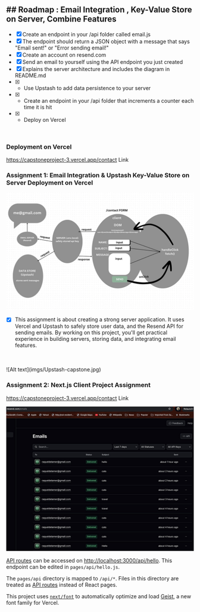 ## ## Roadmap : Email Integration , Key-Value Store on Server, Combine Features

- [x] Create an endpoint in your /api folder called email.js
- [x] The endpoint should return a JSON object with a message that says "Email sent!" or "Error sending email!"
- [x] Create an account on resend.com
- [x] Send an email to yourself using the API endpoint you just created
- [x] Explains the server architecture and includes the diagram in README.md
- [x] - Use Upstash to add data persistence to your server
- [x] - Create an endpoint in your /api folder that increments a counter each time it is hit
- [x] - Deploy on Vercel
<br />

### Deployment on Vercel 

<a href="https://capstoneproject-3.vercel.app/contact" target="_blank"> https://capstoneproject-3.vercel.app/contact Link </a>

### Assignment 1: Email Integration & Upstash Key-Value Store on Server Deployment on Vercel 

![Alt text](imgs/Data-flow.jpg) <br />
- [x] This assignment is about creating a strong server application. It uses Vercel and Upstash to safely store user data, and the Resend API for sending emails. By working on this project, you'll get practical experience in building servers, storing data, and integrating email features.
<br />
<br />
![Alt text](imgs/Upstash-capstone.jpg)

### Assignment 2: Next.js Client Project Assignment 

<a href="https://capstoneproject-3.vercel.app/contact" target="_blank"> https://capstoneproject-3.vercel.app/contact Link </a>

![Alt text](imgs/resend-emails.jpg) <br />

[API routes](https://nextjs.org/docs/pages/building-your-application/routing/api-routes) can be accessed on [http://localhost:3000/api/hello](http://localhost:3000/api/hello). This endpoint can be edited in `pages/api/hello.js`.

The `pages/api` directory is mapped to `/api/*`. Files in this directory are treated as [API routes](https://nextjs.org/docs/pages/building-your-application/routing/api-routes) instead of React pages.

This project uses [`next/font`](https://nextjs.org/docs/pages/building-your-application/optimizing/fonts) to automatically optimize and load [Geist](https://vercel.com/font), a new font family for Vercel.

